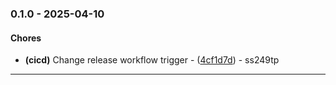 
### 0.1.0 - 2025-04-10

#### Chores

- **(cicd)** Change release workflow trigger - ([4cf1d7d](https://github.com/ss249tp/pylib/commit/4cf1d7ddbeeaa66a366da963a294714cf1842bb4)) - ss249tp

---

